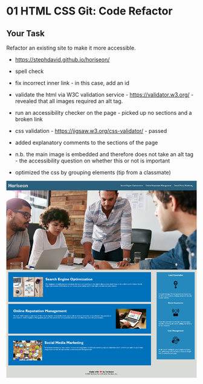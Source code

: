 # 01 HTML CSS Git: Code Refactor

## Your Task

Refactor an existing site to make it more accessible.

- https://stephdavid.github.io/horiseon/

- spell check

- fix incorrect inner link - in this case, add an id

- validate the html via W3C validation service - https://validator.w3.org/ - revealed that all images required an alt tag.

- run an accessibility checker on the page - picked up no sections and a broken link

- css validation - https://jigsaw.w3.org/css-validator/ - passed

- added explanatory comments to the sections of the page

- n.b. the main image is embedded and therefore does not take an alt tag - the accessibility question on whether this or not is important
  
- optimized the css by grouping elements (tip from a classmate)

<img src="horiseon.png" alt="horiseon webpage">


